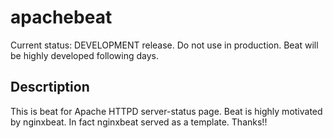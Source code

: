 # apachebeat
Current status: DEVELOPMENT release.
Do not use in production. Beat will be highly developed following days.

## Descrtiption
This is beat for Apache HTTPD server-status page. 
Beat is highly motivated by nginxbeat. In fact nginxbeat served as a template. Thanks!!